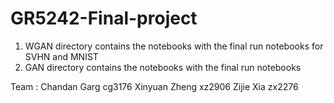 # GR5242-Final-project

1. WGAN directory contains the notebooks with the final run notebooks for SVHN and MNIST
2. GAN directory contains the notebooks with the final run notebooks

Team :
Chandan Garg cg3176
Xinyuan Zheng xz2906
Zijie Xia zx2276
